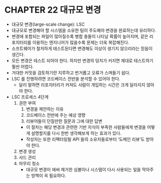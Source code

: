 # CHAPTER 22 대규모 변경

- 대규모 변경(large-scale change): LSC
- 대규모로 변경해야 할 시스템을 소유한 팀이 주도해야 변경을 완료하는데 유리하다.
- 변경에 포함되는 파일이 많아질수록 병합 충돌이 나타날 확률이 높아지며, 같은 리포지터리를 이용하는 엔지니어가 많을수록 문제는 더욱 복잡해진다.
- 소프트웨어가 철저하게 테스트된다면 변경해도 이상이 생기지 않으리라는 믿음이 생긴다.
- 모든 변경은 테스트 되어야 한다. 하지만 변경의 덩치가 커지면 제대로 테스트하기 훨씬 어렵다.
- 거대한 커밋을 검토하기란 지루하고 번거롭고 오류가 스며들기 쉽다.
- LSC 를 진행하려면 코드베이스 전반을 분석할 수 있어야 한다.
    - 달리 말하면 리포지터리가 커져도 사람이 개입하는 시간은 크게 달라지지 않아야 한다.
- LSC 프로세스 4단계
    1. 권한 부여
        1. 변경을 제안하는 이유
        2. 코드베이스 전반에 주는 예상 영향
        3. 리뷰어들이 던질만한 질문과 그에 대한 답변
        - 이 절차는 해당 변경과 관련한 기반 지식이 부족한 사람들에게 변경을 어떻게 설명할지를 다시 한번 생각해보게 하는 효과가 있다.
        - 작성자는 또한 리팩터링될 API 들의 소유자들로부터 ‘도메인 리뷰’도 받아야 한다.
    2. 변경 생성
    3. 샤드 관리
    4. 마무리 청소
        - 대규모 변경이 애써 제거한 심볼이나 시스템이 다시 사용되는 일을 막아주는 방책이 꼭 필요하다.